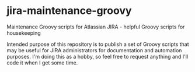# jira-maintenance-groovy
Maintenance Groovy scripts for Atlassian JIRA - helpful Groovy scripts for housekeeping

Intended purpose of this repository is to publish a set of Groovy scripts that may be useful for JIRA administrators for documentation and automation purposes.
I'm doing this as a hobby, so feel free to request anything and I'll code it when I get some time.

